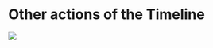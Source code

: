 # Other actions of the Timeline #

<img src='http://projectforce.googlecode.com/svn/wiki/images/New/Other actions.PNG' />